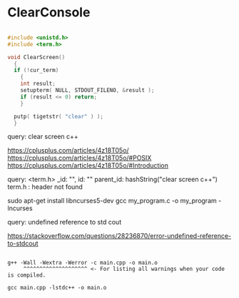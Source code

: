 # ClearConsole

[](https://cplusplus.com/articles/4z18T05o/#Introduction)

```cpp

#include <unistd.h>
#include <term.h>

void ClearScreen()
  {
  if (!cur_term)
    {
    int result;
    setupterm( NULL, STDOUT_FILENO, &result );
    if (result <= 0) return;
    }

  putp( tigetstr( "clear" ) );
  }

```

query: clear screen c++

https://cplusplus.com/articles/4z18T05o/
https://cplusplus.com/articles/4z18T05o/#POSIX
https://cplusplus.com/articles/4z18T05o/#Introduction

query: <term.h>
\_id: "",
id: ""
parent_id: hashString("clear screen c++")
term.h : header not found

sudo apt-get install libncurses5-dev
gcc my_program.c -o my_program -lncurses

query: undefined reference to std cout

https://stackoverflow.com/questions/28236870/error-undefined-reference-to-stdcout

```shell

g++ -Wall -Wextra -Werror -c main.cpp -o main.o
     ^^^^^^^^^^^^^^^^^^^^ <- For listing all warnings when your code is compiled.

```

`gcc main.cpp -lstdc++ -o main.o`
